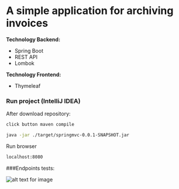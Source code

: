 #                             A simple application for archiving invoices


**Technology Backend:**

- Spring Boot
- REST API
- Lombok

**Technology Frontend:**

- Thymeleaf


###  Run project (IntelliJ IDEA)

After download repository:

```bash
click button maven compile
```
```bash
java -jar ./target/springmvc-0.0.1-SNAPSHOT.jar
```
Run browser
```bash
localhost:8080
```


###Endpoints tests:

  ![alt text for image](https://github.com/gkowalczyk/springmvc/blob/main/src/main/resources/thymeleaf.png)

